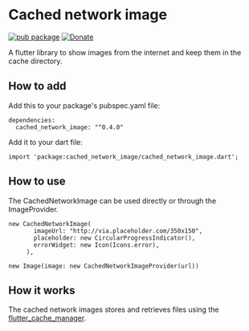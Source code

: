 
# Cached network image

[![pub package](https://img.shields.io/pub/v/cached_network_image.svg)](https://pub.dartlang.org/packages/cached_network_image)
[![Donate](https://img.shields.io/badge/Donate-PayPal-green.svg)](https://www.paypal.me/renefloor)

A flutter library to show images from the internet and keep them in the cache directory.

## How to add

Add this to your package's pubspec.yaml file:
```
dependencies:
  cached_network_image: "^0.4.0"

```
Add it to your dart file:
```
import 'package:cached_network_image/cached_network_image.dart';
```

## How to use
The CachedNetworkImage can be used directly or through the ImageProvider.

```
new CachedNetworkImage(
       imageUrl: "http://via.placeholder.com/350x150",
       placeholder: new CircularProgressIndicator(),
       errorWidget: new Icon(Icons.error),
     ),
 ```


````
new Image(image: new CachedNetworkImageProvider(url))
````

## How it works
The cached network images stores and retrieves files using the [flutter_cache_manager](https://pub.dartlang.org/packages/flutter_cache_manager). 
